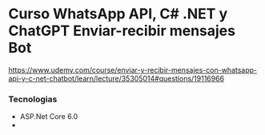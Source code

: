 # Curso WhatsApp API, C# .NET y ChatGPT Enviar-recibir mensajes Bot
https://www.udemy.com/course/enviar-y-recibir-mensajes-con-whatsapp-api-y-c-net-chatbot/learn/lecture/35305014#questions/19116966

### Tecnologias
- ASP.Net Core 6.0
- 


